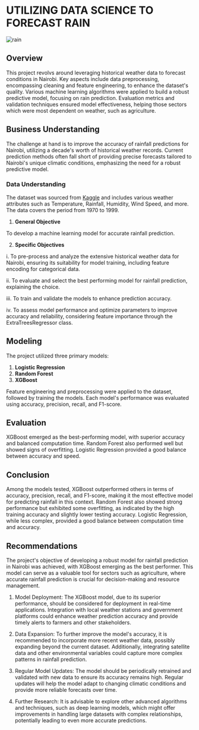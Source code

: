 #  UTILIZING DATA SCIENCE TO FORECAST RAIN
![rain](https://github.com/user-attachments/assets/24c3cbd9-ceb9-4d10-9d4d-4772c7af5b3e)

## Overview
This project revolvs around leveraging historical weather data to forecast conditions in Nairobi. Key aspects include data preprocessing, encompassing cleaning and feature engineering, to enhance the dataset's quality. Various machine learning algorithms were applied to build a robust predictive model, focusing on rain prediction. Evaluation metrics and validation techniques ensured model effectiveness, helping those sectors which were most dependent on weather, such as agriculture.

## Business Understanding
The challenge at hand is to improve the accuracy of rainfall predictions for Nairobi, utilizing a decade's worth of historical weather records. Current prediction methods often fall short of providing precise forecasts tailored to Nairobi's unique climatic conditions, emphasizing the need for a robust predictive model.

### Data Understanding
The dataset was sourced from [Kaggle](https://www.kaggle.com/datasets/jsphyg/weather-dataset-rattle-package) and includes various weather attributes such as Temperature, Rainfall, Humidity, Wind Speed, and more. The data covers the period from 1970 to 1999.

1. **General Objective**

To develop a machine learning model for accurate rainfall prediction. 

2. **Specific Objectives**

i. To pre-process and analyze the extensive historical weather data for Nairobi, ensuring its suitability for model training, including feature encoding for categorical data. 

ii. To evaluate and select the best performing model for rainfall prediction, explaining the choice. 

iii. To train and validate the models to enhance prediction accuracy. 

iv. To assess model performance and optimize parameters to improve accuracy and reliability, considering feature importance through the ExtraTreesRegressor class.

## Modeling
The project utilized three primary models:
1. **Logistic Regression**
2. **Random Forest**
3. **XGBoost**

Feature engineering and preprocessing were applied to the dataset, followed by training the models. Each model's performance was evaluated using accuracy, precision, recall, and F1-score.

## Evaluation
XGBoost emerged as the best-performing model, with superior accuracy and balanced computation time. Random Forest also performed well but showed signs of overfitting. Logistic Regression provided a good balance between accuracy and speed.

## Conclusion

Among the models tested, XGBoost outperformed others in terms of accuracy, precision, recall, and F1-score, making it the most effective model for predicting rainfall in this context. Random Forest also showed strong performance but exhibited some overfitting, as indicated by the high training accuracy and slightly lower testing accuracy. Logistic Regression, while less complex, provided a good balance between computation time and accuracy.

## Recommendations

The project's objective of developing a robust model for rainfall prediction in Nairobi was achieved, with XGBoost emerging as the best performer. This model can serve as a valuable tool for sectors such as agriculture, where accurate rainfall prediction is crucial for decision-making and resource management.

1. Model Deployment: The XGBoost model, due to its superior performance, should be considered for deployment in real-time applications. Integration with local weather stations and government platforms could enhance weather prediction accuracy and provide timely alerts to farmers and other stakeholders.

2. Data Expansion: To further improve the model's accuracy, it is recommended to incorporate more recent weather data, possibly expanding beyond the current dataset. Additionally, integrating satellite data and other environmental variables could capture more complex patterns in rainfall prediction.

3. Regular Model Updates: The model should be periodically retrained and validated with new data to ensure its accuracy remains high. Regular updates will help the model adapt to changing climatic conditions and provide more reliable forecasts over time.

4. Further Research: It is advisable to explore other advanced algorithms and techniques, such as deep learning models, which might offer improvements in handling large datasets with complex relationships, potentially leading to even more accurate predictions.

